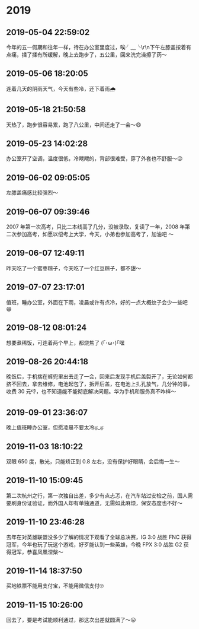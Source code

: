 # 2019

## 2019-05-04 22:59:02

今年的五一假期和往年一样，待在办公室里度过，唉╯﹏╰\r\n下午左膝盖按着有点痛，揉了揉有所缓解，晚上去跑步了，五公里，回来洗完澡擦了药～  
## 2019-05-06 18:20:05

连着几天的阴雨天气，今天有些冷，还下着雨🌧    
## 2019-05-18 21:50:58

天热了，跑步很容易累，跑了八公里，中间还走了一会～😄  
## 2019-05-23 14:02:28

办公室开了空调，温度很低，冷飕飕的，背部很难受，穿了外套也不舒服～😖  
## 2019-06-02 09:05:05

左膝盖痛感比较强烈～  
## 2019-06-07 09:39:46

2007 年第一次高考，只比二本线高了几分，没被录取，复读了一年，2008 年第二次参加高考，如愿以偿考上大学，今天，小弟也参加高考了，加油吧 ～  
## 2019-06-07 12:49:11

昨天吃了一个蜜枣粽子，今天吃了一个红豆粽子，都不甜～  
## 2019-07-07 23:17:01

值班，睡办公室，外面在下雨，凌晨或许有点冷，好的一点大概蚊子会少一些吧😄  
## 2019-08-12 08:01:24

想要煮稀饭，可连着两个早上，都烧焦了  (｢･ω･)｢嘿  
## 2019-08-26 20:44:18

晚饭后，手机揣在裤兜里出去走了一会，回来后发现手机后盖裂开了，无论如何都挤不回去，拿去维修，电池起包了，拆开后盖，在电池上扎孔放气，几分钟的事，收费 30 元👎，也不知道能不能彻底解决问题。华为手机和服务真不咋样～  
## 2019-09-01 23:36:07

晚上值班睡办公室，但愿凌晨不要太冷ಥ_ಥ  

## 2019-11-03 18:10:22

双眼 650 度，散光，只能矫正到 0.8 左右，没有保护好眼睛，会后悔一生～  
## 2019-11-10 15:09:45

第二次杭州之行，第一次独自出差，多少有点忐忑，在汽车站过安检之前，国人需要刷身份证验证，而外国人却有单独通道，无需如此麻烦，保安态度也不好～  
## 2019-11-10 23:46:28

去年在对英雄联盟没多少了解的情况下观看了全球总决赛，IG 3:0 战胜 FNC 获得冠军，今年也玩了玩这个游戏，好歹能认到一些英雄，今晚 FPX 3:0 战胜 G2 获得冠军，恭喜凤凰涅槃～  
## 2019-11-14 18:37:50

买地铁票不能用支付宝，不能用微信支付🙄  
## 2019-11-15 10:26:00

回去了，要是考试能顺利通过，那这次出差就圆满了～😛  

